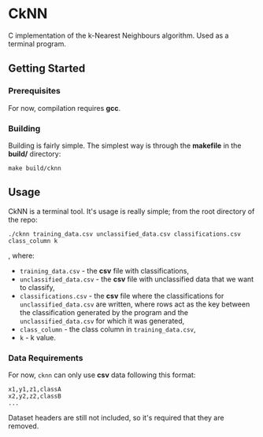 # CkNN

C implementation of the k-Nearest Neighbours algorithm.  Used as a terminal program.

## Getting Started

### Prerequisites

For now, compilation requires <b>gcc</b>.

### Building

Building is fairly simple. The simplest way is through the <b>makefile</b> in the <b>build/</b> directory:

```
make build/cknn
```

## Usage

CkNN is a terminal tool. It's usage is really simple; from the root directory of the repo:

```
./cknn training_data.csv unclassified_data.csv classifications.csv class_column k
``` 

, where:

- ``` training_data.csv ``` - the <b>csv</b> file with classifications, <br>
- ``` unclassified_data.csv ``` - the <b>csv</b> file with unclassified data that we want to classify, <br>
- ``` classifications.csv ``` - the <b>csv</b> file where the classifications for ``` unclassified_data.csv ``` are written, where rows act as the key between the classification generated by the program and the ``` unclassified_data.csv ``` for which it was generated, <br>
- ``` class_column ``` - the class column in ``` training_data.csv ```, <br>
- ``` k ``` - k value. <br>


### Data Requirements

For now, ``` cknn ``` can only use <b>csv</b> data following this format:

```
x1,y1,z1,classA
x2,y2,z2,classB
...
```

Dataset headers are still not included, so it's required that they are removed.


